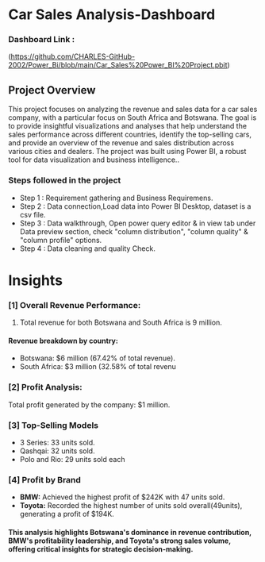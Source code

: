 # Car Sales Analysis-Dashboard

### Dashboard Link :
(https://github.com/CHARLES-GitHub-2002/Power_Bi/blob/main/Car_Sales%20Power_BI%20Project.pbit)
## Project Overview 
This project focuses on analyzing the revenue and sales data for a car sales company, with a particular focus on South Africa and Botswana. The goal is to provide insightful visualizations and analyses that help understand the sales performance across different countries, identify the top-selling cars, and provide an overview of the revenue and sales distribution across various cities and dealers. The project was built using Power BI, a robust tool for data visualization and business intelligence..
### Steps followed in the project 
- Step 1 : Requirement gathering and Business Requiremens.
- Step 2 : Data connection,Load data into Power BI Desktop, dataset is a csv file.
- Step 3 : Data walkthrough, Open power query editor & in view tab under Data preview section, check "column distribution", "column quality" & "column profile" options.
- Step 4 : Data cleaning and quality Check.


# Insights

### [1]   Overall Revenue Performance:

 1. Total revenue for both Botswana and South Africa is 9 million.
 #### Revenue breakdown by country:
- Botswana: $6 million (67.42% of total revenue).
- South Africa: $3 million (32.58% of total revenu
           
### [2] Profit Analysis:

Total profit generated by the company: $1 million.

  
  ### [3] Top-Selling Models
- 3 Series: 33 units sold.
- Qashqai: 32 units sold.
- Polo and Rio: 29 units sold each

 ### [4] Profit by Brand
 
 - **BMW:** Achieved the highest profit of $242K with 47 units sold.
- **Toyota:**  Recorded the highest number of units sold overall(49units), generating a profit of $194K.
 
 #### This analysis highlights Botswana's dominance in revenue contribution, BMW's profitability leadership, and Toyota's strong sales volume, offering critical insights for strategic decision-making.


